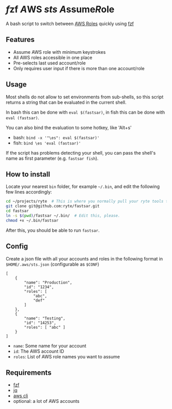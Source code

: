 # *f*zf *A*WS *sts* *A*ssume*R*ole

A bash script to switch between
[AWS Roles](https://docs.aws.amazon.com/STS/latest/APIReference/API_AssumeRole.html)
quickly using
[fzf](https://github.com/junegunn/fzf)

## Features
- Assume AWS role with minimum keystrokes
- All AWS roles accessible in one place
- Pre-selects last used account/role
- Only requires user input if there is more than one account/role

## Usage
Most shells do not allow to set environments from sub-shells,
so this script returns a string that can be evaluated in the current shell.

In bash this can be done with `eval $(fastsar)`,
in fish this can be done with `eval (fastsar)`.

You can also bind the evaluation to some hotkey, like 'Alt+s'

- bash: `bind -x '"\es": eval $(fastsar)'`
- fish: `bind \es 'eval (fastsar)'`


If the script has problems detecting your shell, you can pass the shell's name
as first parameter (e.g. `fastsar fish`).

## How to install
Locate your nearest `bin` folder, for example `~/.bin`, and edit the following few lines accordingly:

```bash
cd ~/projects/ryte  # This is where you normally pull your ryte tools to.
git clone git@github.com:ryte/fastsar.git
cd fastsar
ln -s $(pwd)/fastsar ~/.bin/  # Edit this, please.
chmod +x ~/.bin/fastsar
```

After this, you should be able to run `fastsar`.

## Config
Create a json file with all your accounts and roles in the following format in
`$HOME/.aws/sts.json` (configurable as `$CONF`)

```
[
    {
        "name": "Production",
        "id": "1234",
        "roles": [
            "abc",
            "def"
        ]
    },
    {
        "name": "Testing",
        "id": "14253",
        "roles": [ "abc" ]
    }
]
```

- `name`: Some name for your account
- `id`: The AWS account ID
- `roles`: List of AWS role names you want to assume

## Requirements
- [fzf](https://github.com/junegunn/fzf)
- [jq](https://github.com/stedolan/jq)
- [aws cli](https://github.com/aws/aws-cli)
- optional: a lot of AWS accounts
